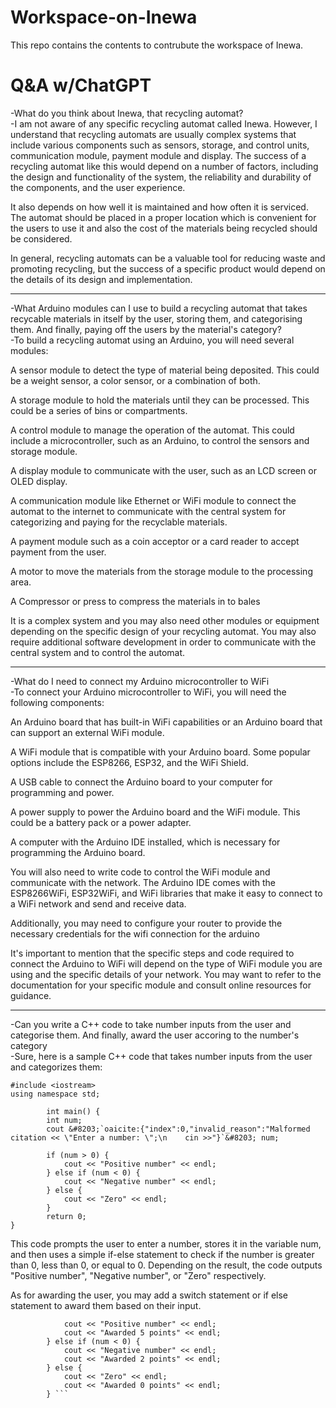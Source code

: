# Workspace-on-Inewa
This repo contains the contents to contrubute the workspace of Inewa.

# Q&A w/ChatGPT
-What do you think about Inewa, that recycling automat?
<br>
-I am not aware of any specific recycling automat called Inewa. However, I understand that recycling automats are usually complex systems that include various components such as sensors, storage, and control units, communication module, payment module and display. The success of a recycling automat like this would depend on a number of factors, including the design and functionality of the system, the reliability and durability of the components, and the user experience.

It also depends on how well it is maintained and how often it is serviced. The automat should be placed in a proper location which is convenient for the users to use it and also the cost of the materials being recycled should be considered.

In general, recycling automats can be a valuable tool for reducing waste and promoting recycling, but the success of a specific product would depend on the details of its design and implementation.

<hr>

-What Arduino modules can I use to build a recycling automat that takes recycable materials in itself by the user, storing them, and categorising them. And finally, paying off the users by the material's category?
<br>
-To build a recycling automat using an Arduino, you will need several modules:

   A sensor module to detect the type of material being deposited. This could be a weight sensor, a color sensor, or a combination of both.

   A storage module to hold the materials until they can be processed. This could be a series of bins or compartments.

   A control module to manage the operation of the automat. This could include a microcontroller, such as an Arduino, to control the sensors and storage module.

   A display module to communicate with the user, such as an LCD screen or OLED display.

   A communication module like Ethernet or WiFi module to connect the automat to the internet to communicate with the central system for categorizing and paying for the recyclable materials.

   A payment module such as a coin acceptor or a card reader to accept payment from the user.

   A motor to move the materials from the storage module to the processing area.

   A Compressor or press to compress the materials in to bales

It is a complex system and you may also need other modules or equipment depending on the specific design of your recycling automat. You may also require additional software development in order to communicate with the central system and to control the automat.

<hr>

-What do I need to connect my Arduino microcontroller to WiFi
<br>
-To connect your Arduino microcontroller to WiFi, you will need the following components:

   An Arduino board that has built-in WiFi capabilities or an Arduino board that can support an external WiFi module.

   A WiFi module that is compatible with your Arduino board. Some popular options include the ESP8266, ESP32, and the WiFi Shield.

   A USB cable to connect the Arduino board to your computer for programming and power.

   A power supply to power the Arduino board and the WiFi module. This could be a battery pack or a power adapter.

   A computer with the Arduino IDE installed, which is necessary for programming the Arduino board.

You will also need to write code to control the WiFi module and communicate with the network. The Arduino IDE comes with the ESP8266WiFi, ESP32WiFi, and WiFi libraries that make it easy to connect to a WiFi network and send and receive data.

Additionally, you may need to configure your router to provide the necessary credentials for the wifi connection for the arduino

It's important to mention that the specific steps and code required to connect the Arduino to WiFi will depend on the type of WiFi module you are using and the specific details of your network. You may want to refer to the documentation for your specific module and consult online resources for guidance.

<hr>

-Can you write a C++ code to take number inputs from the user and categorise them. And finally, award the user accoring to the number's category
<br>
-Sure, here is a sample C++ code that takes number inputs from the user and categorizes them:

```
#include <iostream>
using namespace std;

        int main() {
        int num;
        cout &#8203;`oaicite:{"index":0,"invalid_reason":"Malformed citation << \"Enter a number: \";\n    cin >>"}`&#8203; num;

        if (num > 0) {
            cout << "Positive number" << endl;
        } else if (num < 0) {
            cout << "Negative number" << endl;
        } else {
            cout << "Zero" << endl;
        }
        return 0;
} 
```

This code prompts the user to enter a number, stores it in the variable num, and then uses a simple if-else statement to check if the number is greater than 0, less than 0, or equal to 0. Depending on the result, the code outputs "Positive number", "Negative number", or "Zero" respectively.

As for awarding the user, you may add a switch statement or if else statement to award them based on their input.


```     if (num > 0) {
            cout << "Positive number" << endl;
            cout << "Awarded 5 points" << endl;
        } else if (num < 0) {
            cout << "Negative number" << endl;
            cout << "Awarded 2 points" << endl;
        } else {
            cout << "Zero" << endl;
            cout << "Awarded 0 points" << endl;
        } ```
